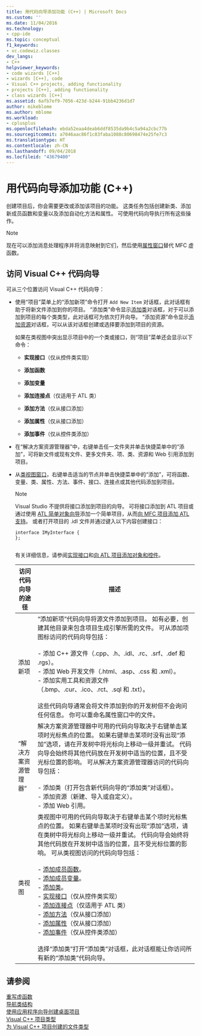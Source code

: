 ```yaml
---
title: 用代码向导添加功能 (C++) | Microsoft Docs
ms.custom: ''
ms.date: 11/04/2016
ms.technology:
- cpp-ide
ms.topic: conceptual
f1_keywords:
- vc.codewiz.classes
dev_langs:
- C++
helpviewer_keywords:
- code wizards [C++]
- wizards [C++], code
- Visual C++ projects, adding functionality
- projects [C++], adding functionality
- class wizards [C++]
ms.assetid: 6afb7ef9-7056-423d-b244-91bb4236d1d7
author: mikeblome
ms.author: mblome
ms.workload:
- cplusplus
ms.openlocfilehash: ebda52eaa4deab6ddf8535da9b4c5a94a2cbc77b
ms.sourcegitcommit: a7046aac86f1c83faba1088c80698474e25fe7c3
ms.translationtype: HT
ms.contentlocale: zh-CN
ms.lasthandoff: 09/04/2018
ms.locfileid: "43679400"
---
```

# <a name="adding-functionality-with-code-wizards-c"></a>用代码向导添加功能 (C++)
创建项目后，你会需要更改或添加该项目的功能。 这类任务包括创建新类、添加新成员函数和变量以及添加自动化方法和属性。 可使用代码向导执行所有这些操作。  
  
> [!NOTE]
>  现在可以添加消息处理程序并将消息映射到它们，然后使用[属性窗口](/visualstudio/ide/reference/properties-window)替代 MFC 虚函数。  
  
## <a name="accessing-visual-c-code-wizards"></a>访问 Visual C++ 代码向导  
 可从三个位置访问 Visual C++ 代码向导：  
  
-   使用“项目”菜单上的“添加新项”命令打开 `Add New Item` 对话框，此对话框有助于将新文件添加到你的项目。 “添加类”命令显示[添加类](../ide/add-class-dialog-box.md)对话框，对于可以添加到项目的每个类类型，此对话框可为依次打开向导。 “添加资源”命令显示[添加资源](../windows/add-resource-dialog-box.md)对话框，可以从该对话框创建或选择要添加到项目的资源。  
  
     如果在类视图中突出显示项目中的一个类或接口，则“项目”菜单还会显示以下命令：  
  
    -   **实现接口**（仅从控件类实现）  
  
    -   **添加函数**  
  
    -   **添加变量**  
  
    -   **添加连接点**（仅适用于 ATL 类）  
  
    -   **添加方法**（仅从接口添加）  
  
    -   **添加属性**（仅从接口添加）  
  
    -   **添加事件**（仅从控件类添加）  
  
-   在“解决方案资源管理器”中，右键单击任一文件夹并单击快捷菜单中的“添加”，可将新文件或现有文件、更多文件夹、项、类、资源和 Web 引用添加到项目。  
  
-   从[类视图窗口](/visualstudio/ide/viewing-the-structure-of-code)，右键单击适当的节点并单击快捷菜单中的“添加”，可将函数、变量、类、属性、方法、事件、接口、连接点或其他代码添加到项目。  
  
    > [!NOTE]
    >  Visual Studio 不提供将接口添加到项目的向导。 可将接口添加到 ATL 项目或通过使用 [ATL 简单对象向导](../atl/reference/atl-simple-object-wizard.md)添加一个简单项目，从而[向 MFC 项目添加 ATL 支持](../mfc/reference/adding-atl-support-to-your-mfc-project.md)。 或者打开项目的 .idl 文件并通过键入以下内容创建接口：  
  
    ```  
    interface IMyInterface {  
    };  
  
    ```  
  
     有关详细信息，请参阅[实现接口](../ide/implementing-an-interface-visual-cpp.md)和[向 ATL 项目添加对象和控件](../atl/reference/adding-objects-and-controls-to-an-atl-project.md)。  
  
    |访问代码向导的途径|描述|  
    |-----------------------------|-----------------|  
    |添加新项|“添加新项”代码向导将源文件添加到项目。 如有必要，创建其他目录来包含项目生成引擎所需的文件。 可从添加项图标访问的代码向导包括：<br /><br /> -   添加 C++ 源文件（.cpp、.h、.idl、.rc、.srf、.def 和 .rgs）。<br />-   添加 Web 开发文件（.html、.asp、.css 和 .xml）。<br />-   添加实用工具和资源文件（.bmp、.cur、.ico、.rct、.sql 和 .txt）。<br /><br /> 这些代码向导通常会将文件添加到你的开发树但不会询问任何信息。 你可以重命名属性窗口中的文件。|  
    |“解决方案资源管理器”|解决方案资源管理器中可用的代码向导取决于右键单击某项时光标焦点的位置。 如果右键单击某项时没有出现“添加”选项，请在开发树中将光标向上移动一级并重试。 代码向导会始终将其他代码放在开发树中适当的位置，且不受光标位置的影响。 可从解决方案资源管理器访问的代码向导包括：<br /><br /> -   添加类（打开包含新代码向导的“添加类”对话框）。<br />-   添加资源（新建、导入或自定义）。<br />-   添加 Web 引用。|  
    |类视图|类视图中可用的代码向导取决于右键单击某个项时光标焦点的位置。 如果右键单击某项时没有出现“添加”选项，请在类树中将光标向上移动一级并重试。 代码向导会始终将其他代码放在开发树中适当的位置，且不受光标位置的影响。 可从类视图访问的代码向导包括：<br /><br /> -   [添加成员函数](../ide/adding-a-member-function-visual-cpp.md)。<br />-   [添加成员变量](../ide/adding-a-member-variable-visual-cpp.md)。<br />-   [添加类](../ide/adding-a-class-visual-cpp.md)。<br />-   [实现接口](../ide/implement-interface-wizard.md)（仅从控件类实现）<br />-   [添加连接点](../ide/implement-connection-point-wizard.md)（仅适用于 ATL 类）<br />-   [添加方法](../ide/add-method-wizard.md)（仅从接口添加）<br />-   [添加属性](../ide/names-add-property-wizard.md)（仅从接口添加）<br />-   [添加事件](../ide/add-event-wizard.md)（仅从控件类添加）<br /><br /> 选择“添加类”打开“添加类”对话框，此对话框能让你访问所有新的“添加类”代码向导。|  
  
## <a name="see-also"></a>请参阅  
 [重写虚函数](../ide/overriding-a-virtual-function-visual-cpp.md)   
 [导航类结构](../ide/navigating-the-class-structure-visual-cpp.md)   
 [使用应用程序向导创建桌面项目](../ide/creating-desktop-projects-by-using-application-wizards.md)   
 [Visual C++ 项目类型](../ide/visual-cpp-project-types.md)   
 [为 Visual C++ 项目创建的文件类型](../ide/file-types-created-for-visual-cpp-projects.md)